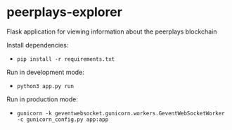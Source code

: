 # peerplays-explorer

Flask application for viewing information about the peerplays blockchain

Install dependencies:

- `pip install -r requirements.txt`

Run in development mode:

- `python3 app.py run`

Run in production mode:

- `gunicorn -k geventwebsocket.gunicorn.workers.GeventWebSocketWorker -c gunicorn_config.py app:app`